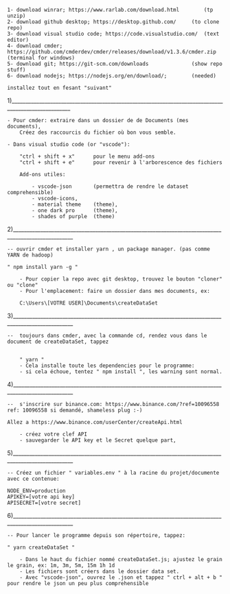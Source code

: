 
	1- download winrar; https://www.rarlab.com/download.html    	(tp unzip)
	2- download github desktop; https://desktop.github.com/		(to clone repo)
	3- download visual studio code; https://code.visualstudio.com/ 	(text editor)
	4- download cmder; https://github.com/cmderdev/cmder/releases/download/v1.3.6/cmder.zip	(terminal for windows)
	5- download git; https://git-scm.com/downloads	    		(show repo stuff)
	6- download nodejs; https://nodejs.org/en/download/;	 	(needed)

	installez tout en fesant "suivant"

1)____________________________________________________________________________________________________

	- Pour cmder: extraire dans un dossier de de Documents (mes documents),
		Créez des raccourcis du fichier où bon vous semble.

	- Dans visual studio code (or "vscode"):

		"ctrl + shift + x"		pour le menu add-ons
		"ctrl + shift + e"		pour revenir à l'arborescence des fichiers

		Add-ons utiles:

			- vscode-json 		(permettra de rendre le dataset comprehensible)
			- vscode-icons,
			- material theme 	(theme),
			- one dark pro 		(theme),
			- shades of purple 	(theme)

2)____________________________________________________________________________________________________

	-- ouvrir cmder et installer yarn , un package manager. (pas comme YARN de hadoop)

	" npm install yarn -g "

		- Pour copier la repo avec git desktop, trouvez le bouton "cloner" ou "clone"
		- Pour l'emplacement: faire un dossier dans mes documents, ex:

		C:\Users\[VOTRE USER]\Documents\createDataSet

3)____________________________________________________________________________________________________

	-- 	toujours dans cmder, avec la commande cd, rendez vous dans le document de createDataSet, tappez


		" ­yarn "
		- Cela installe toute les dependencies pour le programme:
		- si cela échoue, tentez " npm install ", les warning sont normal.

4)____________________________________________________________________________________________________

	--  s'inscrire sur binance.com: https://www.binance.com/?ref=10096558  ref: 10096558 si demandé, shameless plug :-)

	Allez a https://www.binance.com/userCenter/createApi.html

		- créez votre clef API
		- sauvegarder le API key et le Secret quelque part,

5)____________________________________________________________________________________________________

	-- Créez un fichier " variables.env " à la racine du projet/documente avec ce contenue:

	NODE_ENV=production
	APIKEY=[votre api key]
	APISECRET=[votre secret]

6)____________________________________________________________________________________________________

	-- Pour lancer le programme depuis son répertoire, tappez:

	" yarn createDataSet "

		- Dans le haut du fichier nommé createDataSet.js; ajustez le grain le grain, ex: 1m, 3m, 5m, 15m 1h 1d
		- Les fichiers sont créers dans le dossier data set.
		- Avec "vscode-json", ouvrez le .json et tappez " ctrl + alt + b " pour rendre le json un peu plus comprehensible